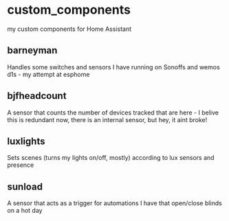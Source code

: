 # custom_components

my custom components for Home Assistant

## barneyman
Handles some switches and sensors I have running on Sonoffs and wemos d1s - my attempt at esphome

## bjfheadcount
A sensor that counts the number of devices tracked that are here - I belive this is redundant now, there is an internal sensor, but hey, it aint broke!

## luxlights
Sets scenes (turns my lights on/off, mostly) according to lux sensors and presence

## sunload
A sensor that acts as a trigger for automations I have that open/close blinds on a hot day
